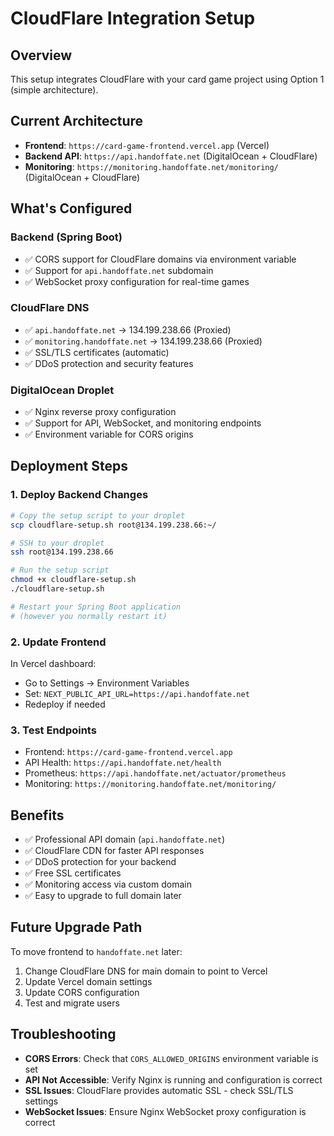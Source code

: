 # CloudFlare Integration Setup

## Overview
This setup integrates CloudFlare with your card game project using Option 1 (simple architecture).

## Current Architecture
- **Frontend**: `https://card-game-frontend.vercel.app` (Vercel)
- **Backend API**: `https://api.handoffate.net` (DigitalOcean + CloudFlare)
- **Monitoring**: `https://monitoring.handoffate.net/monitoring/` (DigitalOcean + CloudFlare)

## What's Configured

### Backend (Spring Boot)
- ✅ CORS support for CloudFlare domains via environment variable
- ✅ Support for `api.handoffate.net` subdomain
- ✅ WebSocket proxy configuration for real-time games

### CloudFlare DNS
- ✅ `api.handoffate.net` → 134.199.238.66 (Proxied)
- ✅ `monitoring.handoffate.net` → 134.199.238.66 (Proxied)
- ✅ SSL/TLS certificates (automatic)
- ✅ DDoS protection and security features

### DigitalOcean Droplet
- ✅ Nginx reverse proxy configuration
- ✅ Support for API, WebSocket, and monitoring endpoints
- ✅ Environment variable for CORS origins

## Deployment Steps

### 1. Deploy Backend Changes
```bash
# Copy the setup script to your droplet
scp cloudflare-setup.sh root@134.199.238.66:~/

# SSH to your droplet
ssh root@134.199.238.66

# Run the setup script
chmod +x cloudflare-setup.sh
./cloudflare-setup.sh

# Restart your Spring Boot application
# (however you normally restart it)
```

### 2. Update Frontend
In Vercel dashboard:
- Go to Settings → Environment Variables
- Set: `NEXT_PUBLIC_API_URL=https://api.handoffate.net`
- Redeploy if needed

### 3. Test Endpoints
- Frontend: `https://card-game-frontend.vercel.app`
- API Health: `https://api.handoffate.net/health`
- Prometheus: `https://api.handoffate.net/actuator/prometheus`
- Monitoring: `https://monitoring.handoffate.net/monitoring/`

## Benefits
- ✅ Professional API domain (`api.handoffate.net`)
- ✅ CloudFlare CDN for faster API responses
- ✅ DDoS protection for your backend
- ✅ Free SSL certificates
- ✅ Monitoring access via custom domain
- ✅ Easy to upgrade to full domain later

## Future Upgrade Path
To move frontend to `handoffate.net` later:
1. Change CloudFlare DNS for main domain to point to Vercel
2. Update Vercel domain settings
3. Update CORS configuration
4. Test and migrate users

## Troubleshooting
- **CORS Errors**: Check that `CORS_ALLOWED_ORIGINS` environment variable is set
- **API Not Accessible**: Verify Nginx is running and configuration is correct
- **SSL Issues**: CloudFlare provides automatic SSL - check SSL/TLS settings
- **WebSocket Issues**: Ensure Nginx WebSocket proxy configuration is correct